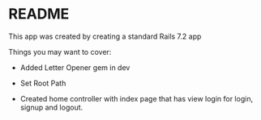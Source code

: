 # README

This app was created by creating a standard Rails 7.2 app

Things you may want to cover:

* Added Letter Opener gem in dev

* Set Root Path

* Created home controller with index page that has view login for login, signup and logout.
